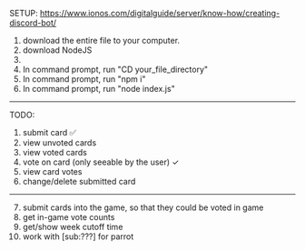 SETUP:
https://www.ionos.com/digitalguide/server/know-how/creating-discord-bot/

1. download the entire file to your computer.
2. download NodeJS
3. 
4. In command prompt, run "CD your_file_directory"
5. In command prompt, run "npm i"
6. In command prompt, run "node index.js"
---
TODO:
1. submit card ✅
2. view unvoted cards
3. view voted cards
4. vote on card (only seeable by the user) ✓
5. view card votes
6. change/delete submitted card
---
7. submit cards into the game, so that they could be voted in game
8. get in-game vote counts
9. get/show week cutoff time
10. work with [sub:???] for parrot
